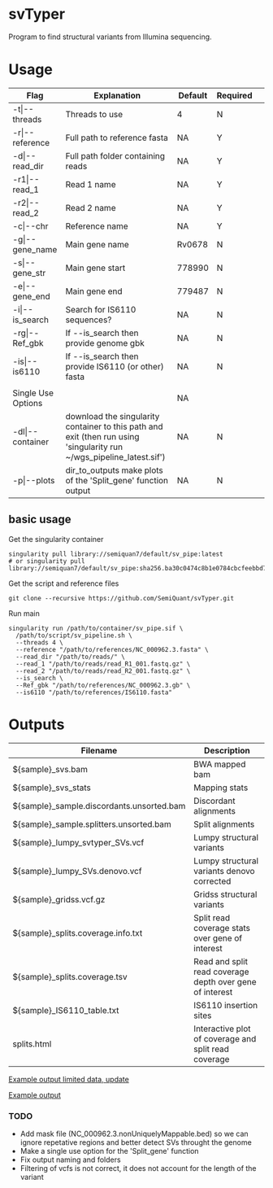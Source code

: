 # svTyper

Program to find structural variants from Illumina sequencing. 

# Usage

|     Flag                  |     Explanation                                                                                                                   |     Default    |     Required    |   |
|---------------------------|-----------------------------------------------------------------------------------------------------------------------------------|----------------|-----------------|---|
|     -t\|--threads         |     Threads to use                                                                                                                |     4          |     N           |   |
|     -r\|--reference       |     Full path to reference fasta                                                                                                  |     NA         |     Y           |   |
|     -d\|--read_dir        |     Full path folder containing reads                                                                                             |     NA         |     Y           |   |
|     -r1\|--read_1         |     Read 1 name                                                                                                                   |     NA         |     Y           |   |
|     -r2\|--read_2         |     Read 2 name                                                                                                                   |     NA         |     Y           |   |
|     -c\|--chr             |     Reference name                                                                                                                |     NA         |     Y           |   |
| -g\|--gene_name     | Main gene name                                                                                                            | Rv0678  | N        |             |            |
|     -s\|--gene_str        |     Main gene start                                                                                                               |     778990     |     N           |   |
|     -e\|--gene_end       |     Main gene end                                                                                                                 |     779487     |     N           |   |
|     -i\|--is_search       |     Search for IS6110 sequences?                                                                                                  |     NA         |     N           |   |
|     -rg\|--Ref_gbk        |     If --is_search then provide genome gbk                                                                                        |     NA         |     N           |   |
|     -is\|--is6110         |     If --is_search then provide IS6110 (or other) fasta                                                                           |     NA         |     N           |   |
|                           |                                                                                                                                   |                |                 |   |
|     Single Use Options    |                                                                                                                                   |     NA         |                 |   |
|     -dl\|--container      |      download the   singularity container to this path and exit (then run using 'singularity run   ~/wgs_pipeline_latest.sif')    |     NA         |     N           |   |
|     -p\|--plots           |      dir_to_outputs make   plots of the 'Split_gene' function output                                                              |     NA         |     N           |   |

## basic usage

Get the singularity container
```
singularity pull library://semiquan7/default/sv_pipe:latest
# or singularity pull library://semiquan7/default/sv_pipe:sha256.ba30c0474c8b1e0784cbcfeebbd7f299e729cfcf1e9d9c76aac405a6af0c0047
```

Get the script and reference files
```
git clone --recursive https://github.com/SemiQuant/svTyper.git
```

Run main
```
singularity run /path/to/container/sv_pipe.sif \
  /path/to/script/sv_pipeline.sh \
  --threads 4 \
  --reference "/path/to/references/NC_000962.3.fasta" \
  --read_dir "/path/to/reads/" \
  --read_1 "/path/to/reads/read_R1_001.fastq.gz" \
  --read_2 "/path/to/reads/read_R2_001.fastq.gz" \
  --is_search \
  --Ref_gbk "/path/to/references/NC_000962.3.gb" \
  --is6110 "/path/to/references/IS6110.fasta"
```

# Outputs

|     Filename                                     |     Description                                                 |
|--------------------------------------------------|-----------------------------------------------------------------|
|     ${sample}_svs.bam                            |     BWA mapped bam                                              |
|     ${sample}_svs_stats                          |     Mapping stats                                               |
|     ${sample}_sample.discordants.unsorted.bam    |     Discordant alignments                                       |
|     ${sample}_sample.splitters.unsorted.bam      |     Split alignments                                            |
|     ${sample}_lumpy_svtyper_SVs.vcf              |     Lumpy structural variants                                   |
|     ${sample}_lumpy_SVs.denovo.vcf               |     Lumpy structural variants denovo corrected                  |
|     ${sample}_gridss.vcf.gz                      |     Gridss structural variants                                  |
|     ${sample}_splits.coverage.info.txt           |     Split read coverage stats over gene of interest             |
|     ${sample}_splits.coverage.tsv                |     Read and split read coverage depth over gene of interest    |
|     ${sample}_IS6110_table.txt                   |     IS6110 insertion sites                                      |
|     splits.html                                  |     Interactive plot of coverage and split read coverage        |


[Example output limited data, update](https://www.svtype.netlify.app)

[Example output](https://svtype.netlify.app/)


### TODO

* Add mask file (NC_000962.3.nonUniquelyMappable.bed) so we can ignore repetative regions and better detect SVs throught the genome
* Make a single use option for the 'Split_gene' function
* Fix output naming and folders
* Filtering of vcfs is not correct, it does not account for the length of the variant